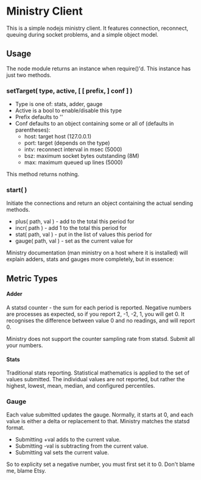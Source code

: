 # Ministry Client

This is a simple nodejs ministry client.  It features connection, reconnect,
queuing during socket problems, and a simple object model.

## Usage

The node module returns an instance when require()'d.  This instance has just
two methods.

### setTarget( type, active, [ [ prefix, ] conf ] )

 * Type is one of: stats, adder, gauge
 * Active is a bool to enable/disable this type
 * Prefix defaults to ''
 * Conf defaults to an object containing some or all of (defaults in
   parentheses):
    - host: target host (127.0.0.1)
    - port: target (depends on the type)
    - intv: reconnect interval in msec (5000)
    - bsz:  maximum socket bytes outstanding (8M)
    - max:  maximum queued up lines (5000)

This method returns nothing.


### start( )

Initiate the connections and return an object containing the actual sending
methods.

 * plus( path, val )  - add <val> to the total this period for <path>
 * incr( path )       - add 1 to the total this period for <path>
 * stat( path, val )  - put <val> in the list of values this period for <path>
 * gauge( path, val ) - set <val> as the current value for <path>

Ministry documentation (man ministry on a host where it is installed) will
explain adders, stats and gauges more completely, but in essence:


## Metric Types

#### Adder

A statsd counter - the sum for each period is reported.  Negative numbers are
processes as expected, so if you report 2, -1, -2, 1, you will get 0.  It
recognises the difference between value 0 and no readings, and will report 0.

Ministry does not support the counter sampling rate from statsd.  Submit all
your numbers.

#### Stats

Traditional stats reporting.  Statistical mathematics is applied to the set
of values submitted.  The individual values are not reported, but rather the
highest, lowest, mean, median, and configured percentiles.

### Gauge

Each value submitted updates the gauge.  Normally, it starts at 0, and each
value is either a delta or replacement to that.  Ministry matches the statsd
format.

* Submitting +val adds to the current value.
* Submitting -val is subtracting from the current value.
* Submitting  val sets the current value.

So to explicity set a negative number, you must first set it to 0.  Don't
blame me, blame Etsy.


